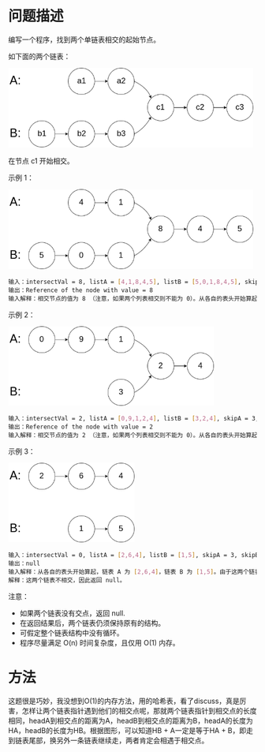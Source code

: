 # 问题描述

编写一个程序，找到两个单链表相交的起始节点。

如下面的两个链表：

<img src="assets/160_statement.png" alt="img" style="zoom:67%;" />

在节点 c1 开始相交。

 

示例 1：

<img src="assets/160_example_1.png" alt="img" style="zoom:67%;" />

```bash
输入：intersectVal = 8, listA = [4,1,8,4,5], listB = [5,0,1,8,4,5], skipA = 2, skipB = 3
输出：Reference of the node with value = 8
输入解释：相交节点的值为 8 （注意，如果两个列表相交则不能为 0）。从各自的表头开始算起，链表 A 为 [4,1,8,4,5]，链表 B 为 [5,0,1,8,4,5]。在 A 中，相交节点前有 2 个节点；在 B 中，相交节点前有 3 个节点。
```

示例 2：

<img src="assets/160_example_2.png" alt="img" style="zoom:67%;" />

```bash
输入：intersectVal = 2, listA = [0,9,1,2,4], listB = [3,2,4], skipA = 3, skipB = 1
输出：Reference of the node with value = 2
输入解释：相交节点的值为 2 （注意，如果两个列表相交则不能为 0）。从各自的表头开始算起，链表 A 为 [0,9,1,2,4]，链表 B 为 [3,2,4]。在 A 中，相交节点前有 3 个节点；在 B 中，相交节点前有 1 个节点。
```

示例 3：

<img src="assets/160_example_3.png" alt="img" style="zoom:67%;" />

```bash
输入：intersectVal = 0, listA = [2,6,4], listB = [1,5], skipA = 3, skipB = 2
输出：null
输入解释：从各自的表头开始算起，链表 A 为 [2,6,4]，链表 B 为 [1,5]。由于这两个链表不相交，所以 intersectVal 必须为 0，而 skipA 和 skipB 可以是任意值。
解释：这两个链表不相交，因此返回 null。
```


注意：

- 如果两个链表没有交点，返回 null.
- 在返回结果后，两个链表仍须保持原有的结构。
- 可假定整个链表结构中没有循环。
- 程序尽量满足 O(n) 时间复杂度，且仅用 O(1) 内存。

# 方法

这题很是巧妙，我没想到O(1)的内存方法，用的哈希表，看了discuss，真是厉害，怎样让两个链表指针遇到他们的相交点呢，那就两个链表指针到相交点的长度相同，headA到相交点的距离为A，headB到相交点的距离为B，headA的长度为HA，headB的长度为HB。根据图形，可以知道HB + A一定是等于HA + B，即走到链表尾部，换另外一条链表继续走，两者肯定会相遇于相交点。
